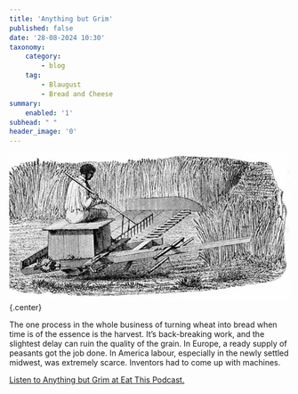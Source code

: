 ```yaml
---
title: 'Anything but Grim'
published: false
date: '28-08-2024 10:30'
taxonomy:
    category:
        - blog
    tag:
        - Blaugust
        - Bread and Cheese
summary:
    enabled: '1'
subhead: " "
header_image: '0'
---
```


![Woodcut of Obed Hussey's original reaper. A man sits on a box that covers the machinery, holding a rake that helps guide the wheat into the cutter bars. The apparatus is connected to a shaft that allows it to be pulled by a pair of horses, but the horses are not shown.](odb-28-image.jpg){.center}

The one process in the whole business of turning wheat into bread when time is of the essence is the harvest. It’s back-breaking work, and the slightest delay can ruin the quality of the grain. In Europe, a ready supply of peasants got the job done. In America labour, especially in the newly settled midwest, was extremely scarce. Inventors had to come up with machines.

<a href="https://www.eatthispodcast.com/our-daily-bread-28/" rel=canonical>Listen to Anything but Grim at Eat This Podcast.</a>